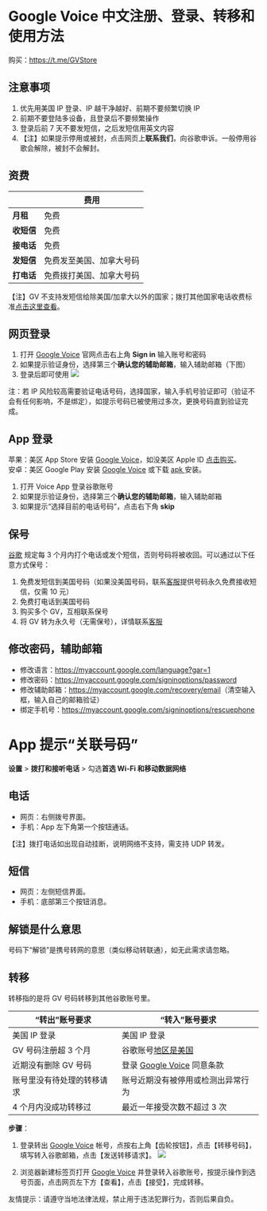 # Google Voice 中文注册、登录、转移和使用方法

购买：https://t.me/GVStore

## 注意事项

1. 优先用美国 IP 登录、IP 越干净越好、前期不要频繁切换 IP
2. 前期不要登陆多设备，且登录后不要频繁操作
3. 登录后前 7 天不要发短信，之后发短信用英文内容
4. 【注】如果提示停用或被封，点击网页上**联系我们**，向谷歌申诉。一般停用谷歌会解除，被封不会解封。

## 资费

|  | 费用 | 
|---|---|
| **月租** | 免费 | 
| **收短信** | 免费 |  
| **接电话** | 免费|   
| **发短信** | 免费发至美国、加拿大号码|  
| **打电话** | 免费拨打美国、加拿大号码|

【注】GV 不支持发短信给除美国/加拿大以外的国家；拨打其他国家电话收费标准[点击这里查看](https://voice.google.com/u/0/rates?pli=1)。

## 网页登录

1. 打开 [Google Voice](https://voice.google.com/) 官网点击右上角 **Sign in** 输入账号和密码
2. 如果提示验证身份，选择第三个**确认您的辅助邮箱**，输入辅助邮箱（下图）
3. 登录后即可使用
![](https://i.imgur.com/ZSuOzOH.png)

注：若 IP 风险较高需要验证电话号码，选择国家，输入手机号验证即可（验证不会有任何影响，不是绑定），如提示号码已被使用过多次，更换号码直到验证完成。

## App 登录

苹果：美区 App Store 安装 [Google Voice](https://apps.apple.com/us/app/google-voice/id318698524)，如没美区 Apple ID [点击购买](https://t.me/GVStore)。\
安卓：美区 Google Play 安装 [Google Voice](https://play.google.com/store/apps/details?id=com.google.android.apps.googlevoice&hl=zh&gl=US) 或下载 [apk ](https://apkpure.com/search?q=Google+Voice)安装。

1. 打开 Voice App 登录谷歌账号
2. 如果提示验证身份，选择第三个**确认您的辅助邮箱**，输入辅助邮箱
3. 如果提示“选择目前的电话号码”，点击右下角 **skip**

## 保号
[谷歌](https://support.google.com/voice/answer/9230450) 规定每 3 个月内打个电话或发个短信，否则号码将被收回。可以通过以下任意方式保号：
 1. 免费发短信到美国号码（如果没美国号码，联系[客服](https://t.me/GVStore)提供号码永久免费接收短信，仅需 10 元）
 2. 免费打电话到美国号码
 3. 购买多个 GV，互相联系保号
 4. 将 GV 转为永久号（无需保号），详情联系[客服](https://t.me/GVStore)

## 修改密码，辅助邮箱
- 修改语言：<https://myaccount.google.com/language?gar=1>
- 修改密码：<https://myaccount.google.com/signinoptions/password>
- 修改辅助邮箱：<https://myaccount.google.com/recovery/email>（清空输入框，输入自己的邮箱验证）
- 绑定手机号：<https://myaccount.google.com/signinoptions/rescuephone>

# App 提示“关联号码”
**设置** > **拨打和接听电话** > 勾选**首选 Wi-Fi 和移动数据网络**

## 电话
- 网页：右侧拨号界面。
- 手机：App 左下角第一个按钮通话。

【注】拨打电话如出现自动挂断，说明网络不支持，需支持 UDP 转发。

## 短信
- 网页：左侧短信界面。
- 手机：底部第三个按钮消息。

## 解锁是什么意思
号码下“解锁”是携号转网的意思（类似移动转联通），如无此需求请忽略。

## 转移
转移指的是将 GV 号码转移到其他谷歌账号里。

| “转出”账号要求 | “转入”账号要求 |  
|---|---|
|美国 IP 登录|美国 IP 登录|
| GV 号码注册超 3 个月 | 谷歌账号[地区是美国](https://policies.google.com/terms) |  
| 近期没有删除 GV 号码| 登录 [Google Voice](https://voice.google.com) 同意条款 | 
| 账号里没有待处理的转移请求| 账号近期没有被停用或检测出异常行为 | 
| 4 个月内没成功转移过| 最近一年接受次数不超过 3 次| 

**步骤**：
1. 登录转出 [Google Voice](https://voice.google.com) 帐号，点按右上角【齿轮按钮】，点击【转移号码】，填写转入谷歌邮箱，点击【发送转移请求】。
![](https://i.imgur.com/b4sTmtB.png)

2. 浏览器新建标签页打开 [Google Voice](https://voice.google.com) 并登录转入谷歌账号，按提示操作到选号页面，点击网页左下方【查看】，点击【接受】，完成转移。

友情提示：请遵守当地法律法规，禁止用于违法犯罪行为，否则后果自负。
